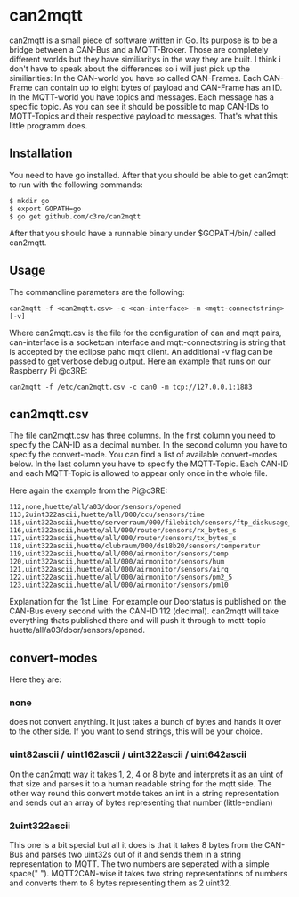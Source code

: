 # can2mqtt


can2mqtt is a small piece of software written in Go. Its purpose is to be a bridge between a CAN-Bus and a MQTT-Broker. Those are completely different worlds but they have similiaritys in the way they are built. I think i don't have to speak about the differences so i will just pick up the similiarities: In the CAN-world you have so called CAN-Frames. Each CAN-Frame can contain up to eight bytes of payload and CAN-Frame has an ID. In the MQTT-world you have topics and messages. Each message has a specific topic. As you can see it should be possible to map CAN-IDs to MQTT-Topics and their respective payload to messages. That's what this little programm does.

## Installation
You need to have go installed. After that you should be able to get can2mqtt to run with the following commands:
```
$ mkdir go
$ export GOPATH=go
$ go get github.com/c3re/can2mqtt
```
After that you should have a runnable binary under $GOPATH/bin/ called can2mqtt.
 
## Usage
The commandline parameters are the following:
 ```
 can2mqtt -f <can2mqtt.csv> -c <can-interface> -m <mqtt-connectstring> [-v]
 ```
 
Where can2mqtt.csv is the file for the configuration of can and mqtt pairs, can-interface is a socketcan interface and mqtt-connectstring is string that is accepted by the eclipse paho mqtt client. An additional -v flag can be passed to get verbose debug output. Here an example that runs on our Raspberry Pi @c3RE:
```
can2mqtt -f /etc/can2mqtt.csv -c can0 -m tcp://127.0.0.1:1883
```

## can2mqtt.csv
The file can2mqtt.csv has three columns. In the first column you need to specify the CAN-ID as a decimal number. In the second column you have to specify the convert-mode. You can find a list of available convert-modes below. In the last column you have to specify the MQTT-Topic. Each CAN-ID and each MQTT-Topic is allowed to appear only once in the whole file.

Here again the example from the Pi@c3RE:

```
112,none,huette/all/a03/door/sensors/opened
113,2uint322ascii,huette/all/000/ccu/sensors/time
115,uint322ascii,huette/serverraum/000/filebitch/sensors/ftp_diskusage_percent
116,uint322ascii,huette/all/000/router/sensors/rx_bytes_s
117,uint322ascii,huette/all/000/router/sensors/tx_bytes_s
118,uint322ascii,huette/clubraum/000/ds18b20/sensors/temperatur
119,uint322ascii,huette/all/000/airmonitor/sensors/temp
120,uint322ascii,huette/all/000/airmonitor/sensors/hum
121,uint322ascii,huette/all/000/airmonitor/sensors/airq
122,uint322ascii,huette/all/000/airmonitor/sensors/pm2_5
123,uint322ascii,huette/all/000/airmonitor/sensors/pm10
```

Explanation for the 1st Line: For example our Doorstatus is published on the CAN-Bus every second with the CAN-ID 112 (decimal). can2mqtt will take everything thats published there and will push it through to mqtt-topic huette/all/a03/door/sensors/opened.

## convert-modes
Here they are:
### none
does not convert anything. It just takes a bunch of bytes and hands it over to the other side. If you want to send strings, this will be your choice.
### uint82ascii / uint162ascii / uint322ascii / uint642ascii 
On the can2mqtt way it takes 1, 2, 4 or 8 byte and interprets it as an uint of that size and parses it to a human readable string for the mqtt side. The other way round this convert motde takes an int in a string representation and sends out an array of bytes representing that number (little-endian)
### 2uint322ascii
This one is a bit special but all it does is that it takes 8 bytes from the CAN-Bus and parses two uint32s out of it and sends them in a string representation to MQTT. The two numbers are seperated with a simple space(" "). MQTT2CAN-wise it takes two string representations of numbers and converts them to 8 bytes representing them as 2 uint32.
